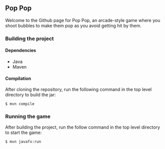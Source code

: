 ## Pop Pop

Welcome to the Github page for Pop Pop, an arcade-style game where you shoot bubbles to make them pop as you avoid getting hit by them.

### Building the project

#### Dependencies

- Java
- Maven

#### Compilation

After cloning the repository, run the following command in the top level directory to build the jar:

    $ mvn compile

### Running the game

After building the project, run the follow command in the top level directory to start the game:

    $ mvn javafx:run
